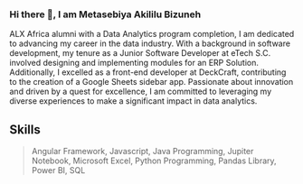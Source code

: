 ### Hi there 👋, I am Metasebiya Akililu Bizuneh
ALX Africa alumni with a Data Analytics program completion, I am dedicated to advancing my career in the data industry. With a background in software development, my tenure as a Junior Software Developer at eTech S.C. involved designing and implementing modules for an ERP Solution. Additionally, I excelled as a front-end developer at DeckCraft, contributing to the creation of a Google Sheets sidebar app. Passionate about innovation and driven by a quest for excellence, I am committed to leveraging my diverse experiences to make a significant impact in data analytics.

## Skills
> Angular Framework,
> Javascript,
> Java Programming,
> Jupiter Notebook,
> Microsoft Excel,
> Python Programming,
> Pandas Library,
> Power BI,
> SQL
